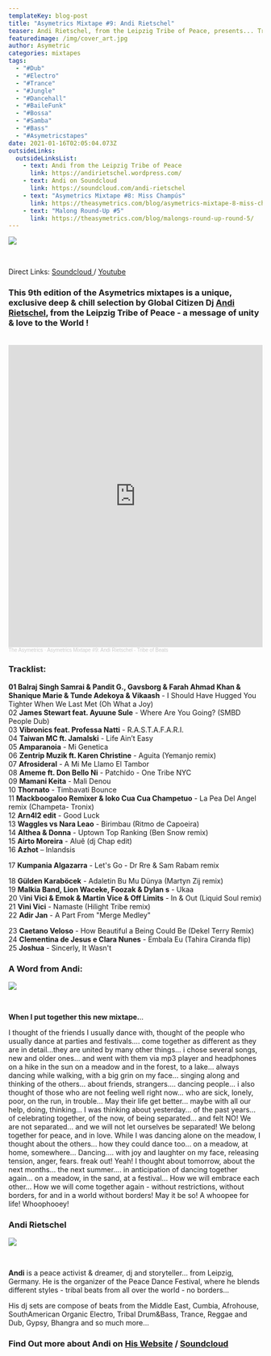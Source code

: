 ```yaml
---
templateKey: blog-post
title: "Asymetrics Mixtape #9: Andi Rietschel"
teaser: Andi Rietschel, from the Leipzig Tribe of Peace, presents... Tribe of Beats
featuredimage: /img/cover_art.jpg
author: Asymetric
categories: mixtapes
tags:
  - "#Dub"
  - "#Electro"
  - "#Trance"
  - "#Jungle"
  - "#Dancehall"
  - "#BaileFunk"
  - "#Bossa"
  - "#Samba"
  - "#Bass"
  - "#Asymetricstapes"
date: 2021-01-16T02:05:04.073Z
outsideLinks:
  outsideLinksList:
    - text: Andi from the Leipzig Tribe of Peace
      link: https://andirietschel.wordpress.com/
    - text: Andi on Soundcloud
      link: https://soundcloud.com/andi-rietschel
    - text: "Asymetrics Mixtape #8: Miss Champús"
      link: https://theasymetrics.com/blog/asymetrics-mixtape-8-miss-champ%C3%BAs/
    - text: "Malong Round-Up #5"
      link: https://theasymetrics.com/blog/malongs-round-up-round-5/
---
```

![](/img/cover_art.jpg)



<br>

Direct Links: [Soundcloud ](https://soundcloud.com/the-asymetrics/asymetrics-mixtape-9-andi-rietschel-tribe-of-beats?in=the-asymetrics/sets/the-asymetrics-mixtapes)/ [Youtube](https://www.youtube.com/watch?v=17uab_zhPT8)

### This 9th edition of the Asymetrics mixtapes is a unique, exclusive deep & chill selection by Global Citizen Dj [Andi Rietschel](https://andirietschel.wordpress.com/), from the Leipzig Tribe of Peace - a message of unity & love to the World !

<br>

<iframe width="100%" height="600" scrolling="no" frameborder="no" allow="autoplay" src="https://w.soundcloud.com/player/?url=https%3A//api.soundcloud.com/tracks/966549196&color=%23ff5500&auto_play=false&hide_related=false&show_comments=true&show_user=true&show_reposts=false&show_teaser=true&visual=true"></iframe><div style="font-size: 10px; color: #cccccc;line-break: anywhere;word-break: normal;overflow: hidden;white-space: nowrap;text-overflow: ellipsis; font-family: Interstate,Lucida Grande,Lucida Sans Unicode,Lucida Sans,Garuda,Verdana,Tahoma,sans-serif;font-weight: 100;"><a href="https://soundcloud.com/the-asymetrics" title="The Asymetrics" target="_blank" style="color: #cccccc; text-decoration: none;">The Asymetrics</a> · <a href="https://soundcloud.com/the-asymetrics/asymetrics-mixtape-9-andi-rietschel-tribe-of-beats" title="Asymetrics Mixtape #9: Andi Rietschel - Tribe of Beats" target="_blank" style="color: #cccccc; text-decoration: none;">Asymetrics Mixtape #9: Andi Rietschel - Tribe of Beats</a></div>

### Tracklist:



**01 Balraj Singh Samrai & Pandit G., Gavsborg & Farah Ahmad Khan & Shanique Marie & Tunde Adekoya & Vikaash** - I Should Have Hugged You Tighter When We Last Met (Oh What a Joy)\
02 **James Stewart feat. Ayuune Sule** - Where Are You Going? (SMBD People Dub)\
03 **Vibronics feat. Professa Natti** - R.A.S.T.A.F.A.R.I.\
04 **Taiwan MC ft. Jamalski** - Life Ain’t Easy\
05 **Amparanoia** - Mi Genetica\
06 **Zentrip Muzik ft. Karen Christine** - Aguita (Yemanjo remix)\
07 **Afrosideral** - A Mi Me Llamo El Tambor\
08 **Ameme ft. Don Bello Ni** - Patchido - One Tribe NYC\
09 **Mamani Keita** - Mali Denou\
10 **Thornato** - Timbavati Bounce\
11 **Mackboogaloo Remixer & loko Cua Cua Champetuo** - La Pea Del Angel remix (Champeta- Tronix)\
12 **Arn4l2 edit** - Good Luck\
13 **Waggles vs Nara Leao** - Birimbau (Ritmo de Capoeira)\
14 **Althea & Donna** - Uptown Top Ranking (Ben Snow remix)\
15 **Airto Moreira** - Aluê (dj Chap edit)\
16 **Azhot** – Inlandsis

17 **Kumpania Algazarra** - Let's Go - Dr Rre & Sam Rabam remix

18 **Gülden Karaböcek** - Adaletin Bu Mu Dünya (Martyn Zij remix)\
19 **Malkia Band, Lion Waceke, Foozak & Dylan s** - Ukaa\
20 V**ini Vici & Emok & Martin Vice & Off Limits** - In & Out (Liquid Soul remix)\
21 **Vini Vici** - Namaste (Hilight Tribe remix)\
22 **Adir Jan** - A Part From "Merge Medley"

23 **Caetano Veloso** - How Beautiful a Being Could Be (Dekel Terry Remix)\
24 **Clementina de Jesus e Clara Nunes** - Embala Eu (Tahira Ciranda flip)\
25 **Joshua** - Sincerly, It Wasn't

### A Word from Andi:

![](/img/andi-from-the-leipzig-tribe-of-peace-picture-by-www-amirweiss-com.jpg)

<br>

**When I put together this new mixtape.**.. 

I thought of the friends I usually dance with, thought of the people who usually dance at parties and festivals.... come together as different as they are in detail...they are united by many other things... i chose several songs, new and older ones... and went with them via mp3 player and headphones on a hike in the sun on a meadow and in the forest, to a lake... always dancing while walking, with a big grin on my face... singing along and thinking of the others... about friends, strangers.... dancing people... i also thought of those who are not feeling well right now... who are sick, lonely, poor, on the run, in trouble... May their life get better... maybe with all our help, doing, thinking... I was thinking about yesterday... of the past years... of celebrating together, of the now, of being separated... and felt NO! We are not separated... and we will not let ourselves be separated! We belong together for peace, and in love. While I was dancing alone on the meadow, I thought about the others... how they could dance too... on a meadow, at home, somewhere... Dancing.... with joy and laughter on my face, releasing tension, anger, fears. freak out! Yeah! I thought about tomorrow, about the next months... the next summer.... in anticipation of dancing together again... on a meadow, in the sand, at a festival... How we will embrace each other... How we will come together again - without restrictions, without borders, for and in a world without borders! May it be so! A whoopee for life! Whoophooey!

### **Andi Rietschel**

![](/img/andi-from-the-leipzig-tribe-of-peace.jpg)

**<br>**

**Andi** is a peace activist & dreamer, dj and storyteller… from Leipzig, Germany. He is the organizer of the Peace Dance Festival, where he blends different styles - tribal beats from all over the world - no borders...

His dj sets are compose of beats from the Middle East, Cumbia, Afrohouse, SouthAmerican Organic Electro, Tribal Drum&Bass, Trance, Reggae and Dub, Gypsy, Bhangra and so much more...



### Find Out more about Andi on [His Website](https://andirietschel.wordpress.com/) / [Soundcloud](https://soundcloud.com/andi-rietschel)